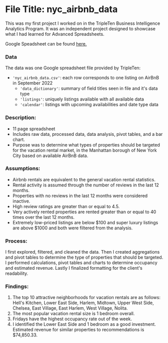 # File Title: nyc_airbnb_data

This was my first project I worked on in the TripleTen Business Intelligence Analytics Program. It was an independent project designed to showcase what I had learned for Advanced Spreadsheets.

Google Speadsheet can be found <a href='https://docs.google.com/spreadsheets/d/1p6cVEDzgZiiKLJV2daDAEzRK0GeIFd5e_yQdiyztLv8/edit?usp=sharing' target=_blank><u>here</u>.</a>

### Data
The data was one Google spreadsheet file provided by TripleTen:
- `'nyc_airbnb_data.csv'`: each row corresponds to one listing on AirBnB in September 2022
    - `'data_dictionary'`: summary of field titles seen in file and it's data type
    - `'listings'`: uniquely listings available with all available data
    - `'calendar'`: listings with upcoming availabilities and date type data

### Description:
- 11 page spreadsheet
- Includes raw data, processed data, data analysis, pivot tables, and a bar chart.
- Purpose was to determine what types of properties should be targeted for the vacation rental market, in the Manhattan borough of New York City based on available AirBnB data.

### Assumptions:
- Airbnb rentals are equivalent to the general vacation rental statistics.	
- Rental activity is assumed through the number of reviews in the last 12 months.
- Properties with no reviews in the last 12 months were considered inactive.
- High review ratings are greater than or equal to 4.5.
- Very actively rented properties are rented greater than or equal to 40 times over the last 12 months.
- Extremely low-priced listings are below $100 and super luxury listings are above $1000 and both were filtered from the analysis.

### Process:
I first explored, filtered, and cleaned the data.
Then I created aggregations and pivot tables to determine the type of properties that should be targeted.
I performed calculations, pivot tables and charts to determine occupancy and estimated revenue.
Lastly I finalized formatting for the client's readability.

### Findings:
1. The top 10 attractive neighborhoods for vacation rentals are as follows: Hell's Kitchen, Lower East Side, Harlem, Midtown, Upper West Side, Chelsea, East Village, East Harlem, West Village, Nolita.
2. The most popular vacation rental size is 1 bedroom overall. 
3. Fridays have the highest occupancy rate out of the week.
4. I identified the Lower East Side and 1 bedroom as a good investment. Estimated revenue for similar properties to recommendations is $74,850.33.
